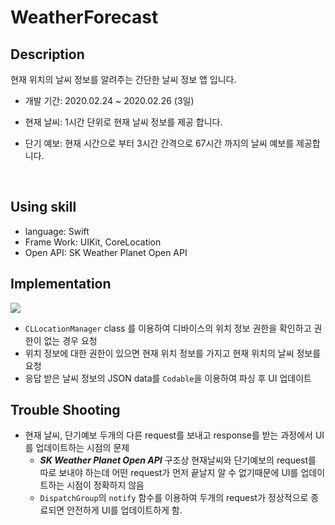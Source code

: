 # WeatherForecast



## Description

현재 위치의 날씨 정보를 알려주는 간단한 날씨 정보 앱 입니다.

- 개발 기간: 2020.02.24 ~ 2020.02.26 (3일)

- 현재 날씨: 1시간 단위로 현재 날씨 정보를 제공 합니다.
- 단기 예보: 현재 시간으로 부터 3시간 간격으로 67시간 까지의 날씨 예보를 제공합니다.


​      
## Using skill

- language: Swift
- Frame Work: UIKit, CoreLocation
- Open API: SK Weather Planet Open API



## Implementation

<img src="https://github.com/JoongChangYang/WeatherForecast/blob/master/Accets/WeatherForecast.gif"></img>

- `CLLocationManager` class 를 이용하여 디바이스의 위치 정보 권한을 확인하고 권한이 없는 경우 요청
- 위치 정보에 대한 권한이 있으면 현재 위치 정보를 가지고 현재 위치의 날씨 정보를 요청
- 응답 받은 날씨 정보의 JSON data를 `Codable`을 이용하여 파싱 후 UI  업데이트 



## Trouble Shooting

- 현재 날씨, 단기예보 두개의 다른 request를 보내고 response를 받는 과정에서 UI를 업데이트하는 시점의 문제
  	- ***SK Weather Planet Open API*** 구조상 현재날씨와 단기예보의 request를 따로 보내야 하는데 어떤 request가 먼저 끝날지 알 수 없기때문에 UI를 업데이트하는 시점이 정확하지 않음
  	- `DispatchGroup`의 `notify` 함수를 이용하여 두개의 request가 정상적으로 종료되면 안전하게 UI를 업데이트하게 함.


